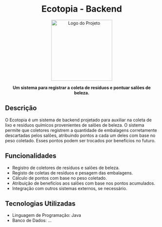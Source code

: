 <h1 align="center">Ecotopia - Backend</h1>

<p align="center">
  <img src="https://seu-logo.png" alt="Logo do Projeto" width="200" height="200">
</p>

<p align="center">
  <strong>Um sistema para registrar a coleta de resíduos e pontuar salões de beleza.</strong>
</p>

## Descrição

O Ecotopia é um sistema de backend projetado para auxiliar na coleta de lixo e resíduos químicos provenientes de salões de beleza. O sistema permite que coletores registrem a quantidade de embalagens corretamente descartadas pelos salões, atribuindo pontos a cada um deles com base no peso coletado. Esses pontos podem ser trocados por benefícios no futuro.

## Funcionalidades

- Registro de coletores de resíduos e salões de beleza.
- Registo de coletas de resíduos e pesagem das embalagens.
- Cálculo de pontos com base no peso coletado.
- Atribuição de benefícios aos salões com base nos pontos acumulados.
- Integração com outros sistemas externos, se necessário.

## Tecnologias Utilizadas

- Linguagem de Programação: Java
- Banco de Dados: ...

